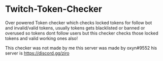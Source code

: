 # Twitch-Token-Checker
Over powered Token checker which checks locked tokens for follow bot and invalid/valid tokens, usually tokens gets blacklisted or banned or overused so tokens dont follow users but this checker checks those locked tokens and valid working ones also!

This checker was not made by me this server was made by oxyn#9552 his server is https://discord.gg/ziro
